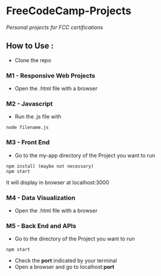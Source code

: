 # FreeCodeCamp-Projects
*Personal projects for FCC certifications*

## How to Use :

* Clone the repo

### M1 - Responsive Web Projects
* Open the .html file with a browser

### M2 - Javascript
* Run the .js file with 
``` 
node filename.js
``` 
### M3 - Front End
* Go to the my-app directory of the Project you want to run
``` 
npm install (maybe not necessary)
npm start 
```
It will display in browser at localhost:3000
### M4 - Data Visualization
* Open the .html file with a browser
### M5 - Back End and APIs
* Go to the directory of the Project you want to run
``` 
npm start 
```
* Check the **port** indicated by your terminal
* Open a browser and go to localhost:**port**
